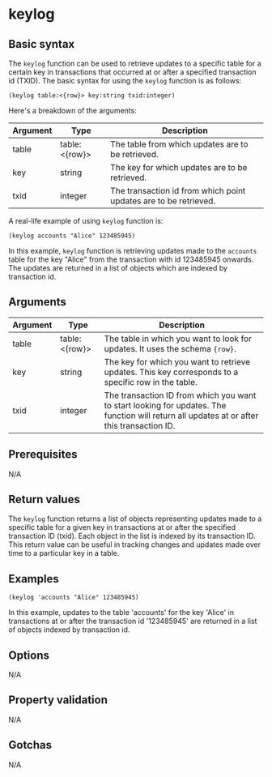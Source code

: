 # keylog

## Basic syntax

The `keylog` function can be used to retrieve updates to a specific table for a certain key in transactions that occurred at or after a specified transaction id (TXID). The basic syntax for using the `keylog` function is as follows:

```pact
(keylog table:<{row}> key:string txid:integer)
```

Here's a breakdown of the arguments:

| Argument | Type | Description |
| --- | --- | --- |
| table | table:<{row}> | The table from which updates are to be retrieved. |
| key   | string | The key for which updates are to be retrieved. |
| txid  | integer | The transaction id from which point updates are to be retrieved. |

A real-life example of using `keylog` function is:

```pact
(keylog accounts "Alice" 123485945)
```

In this example, `keylog` function is retrieving updates made to the `accounts` table for the key "Alice" from the transaction with id 123485945 onwards. The updates are returned in a list of objects which are indexed by transaction id.

## Arguments

| Argument | Type | Description |
| --- | --- | --- |
| table | table:<{row}> | The table in which you want to look for updates. It uses the schema `{row}`. |
| key | string | The key for which you want to retrieve updates. This key corresponds to a specific row in the table. |
| txid | integer | The transaction ID from which you want to start looking for updates. The function will return all updates at or after this transaction ID. |

## Prerequisites

N/A

## Return values

The `keylog` function returns a list of objects representing updates made to a specific table for a given key in transactions at or after the specified transaction ID (txid). Each object in the list is indexed by its transaction ID. This return value can be useful in tracking changes and updates made over time to a particular key in a table.

## Examples

```pact
(keylog 'accounts "Alice" 123485945)
```

In this example, updates to the table 'accounts' for the key 'Alice' in transactions at or after the transaction id '123485945' are returned in a list of objects indexed by transaction id.

## Options

N/A

## Property validation

N/A

## Gotchas

N/A

